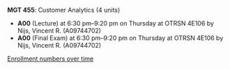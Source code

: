 **MGT 455**: Customer Analytics (4 units)

- **A00** (Lecture) at 6:30 pm–9:20 pm on Thursday at OTRSN 4E106 by Nijs, Vincent R. (A09744702)
- **A00** (Final Exam) at 6:30 pm–9:20 pm on Thursday at OTRSN 4E106 by Nijs, Vincent R. (A09744702)

[Enrollment numbers over time](./MGT455.tsv)
